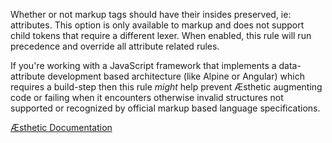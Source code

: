 Whether or not markup tags should have their insides preserved, ie: attributes. This option is only available to markup and does not support child tokens that require a different lexer. When enabled, this rule will run precedence and override all attribute related rules.

If you're working with a JavaScript framework that implements a data-attribute development based architecture (like Alpine or Angular) which requires a build-step then this rule _might_ help prevent Æsthetic augmenting code or failing when it encounters otherwise invalid structures not supported or recognized by official markup based language specifications.


[Æsthetic Documentation](https://aesthetic.js.org/rules/markup/attributePreserve/)